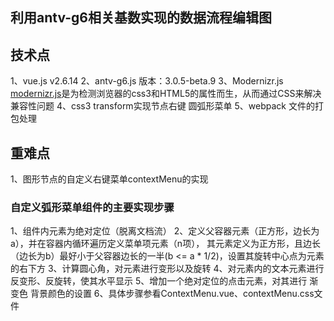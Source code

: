 ## 利用antv-g6相关基数实现的数据流程编辑图

## 技术点
1、vue.js v2.6.14
2、antv-g6.js 版本：3.0.5-beta.9
3、Modernizr.js  [modernizr.js](http://modernizr.cn/)是为检测浏览器的css3和HTML5的属性而生，从而通过CSS来解决兼容性问题
4、css3 transform实现节点右键 圆弧形菜单
5、webpack 文件的打包处理

## 重难点
1、图形节点的自定义右键菜单contextMenu的实现


### 自定义弧形菜单组件的主要实现步骤
1、组件内元素为绝对定位（脱离文档流）
2、定义父容器元素（正方形，边长为a），并在容器内循环遍历定义菜单项元素（n项），
其元素定义为正方形，且边长（边长为b）最好小于父容器边长的一半(b <=  a * 1/2)，设置其旋转中心点为元素的右下方
3、计算圆心角，对元素进行变形以及旋转
4、对元素内的文本元素进行反变形、反旋转，使其水平显示
5、增加一个绝对定位的点击元素，对其进行 渐变色 背景颜色的设置
6、具体步骤参看ContextMenu.vue、contextMenu.css文件


